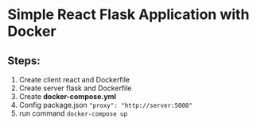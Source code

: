 
# **Simple React Flask Application with Docker**

## **Steps:**

1. Create client react and Dockerfile
2. Create server flask and Dockerfile
3. Create **docker-compose.yml**
4. Config package.json `"proxy": "http://server:5000"`
5. run command `docker-compose up`